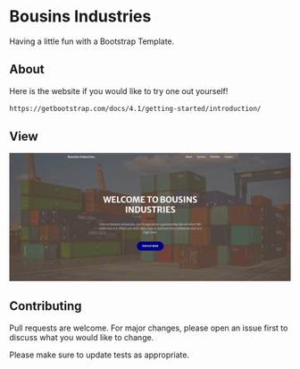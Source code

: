 # Bousins Industries

Having a little fun with  a Bootstrap Template. 

## About

Here is the website if you would like to try one out yourself!
```bash
https://getbootstrap.com/docs/4.1/getting-started/introduction/
```

## View


![Bousins Industries](img/Industrialbootstrap.png)


## Contributing
Pull requests are welcome. For major changes, please open an issue first to discuss what you would like to change.

Please make sure to update tests as appropriate.